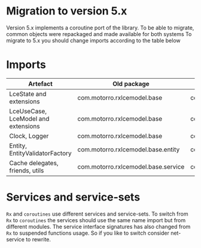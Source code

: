 # Migration to version 5.x

Version 5.x implements a coroutine port of the library.
To be able to migrate, common objects were repackaged and made available for both systems
To migrate to 5.x you should change imports according to the table below

# Imports

| Artefact                            | Old package                         | New package                         |
| ----------------------------------- | ----------------------------------- | ----------------------------------- |
| LceState and extensions             | com.motorro.rxlcemodel.base         | com.motorro.rxlcemodel.lce          |
| LceUseCase, LceModel and extensions | com.motorro.rxlcemodel.base         | com.motorro.rxlcemodel.rx           |
| Clock, Logger                       | com.motorro.rxlcemodel.base         | com.motorro.rxlcemodel.utils        |
| Entity, EntityValidatorFactory      | com.motorro.rxlcemodel.base.entity  | com.motorro.rxlcemodel.cache.entity |
| Cache delegates, friends, utils     | com.motorro.rxlcemodel.base.service | com.motorro.rxlcemodel.cache        |

# Services and service-sets

`Rx` and `coroutines` use different services and service-sets. To switch from `Rx` to `coroutines`
the services should use the same name import but from different modules.
The service interface signatures has also changed from `Rx` to suspended functions usage.
So if you like to switch consider net-service to rewrite.